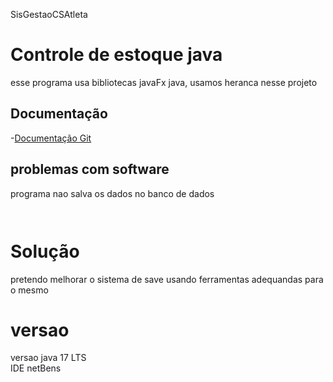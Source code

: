 SisGestaoCSAtleta


# Controle de estoque java

esse programa usa bibliotecas javaFx java, usamos heranca nesse projeto

##  Documentação
-[Documentação Git]()

## problemas com software 

programa nao salva os dados no banco de dados
```


```
# Solução 

pretendo melhorar o sistema de save usando ferramentas adequandas para o mesmo
# versao
versao java 17 LTS   
IDE netBens